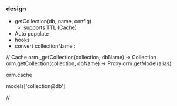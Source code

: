 ### design

* getCollection(db, name, config)
    * supports TTL (Cache)
* Auto populate
* hooks
* convert collectionName : 

// Cache
orm._getCollection(collection, dbName) -> Collection
orm.getCollection(collection, dbName) -> Proxy
orm.getModel(alias)

orm.cache 

models['collection@db']

//
